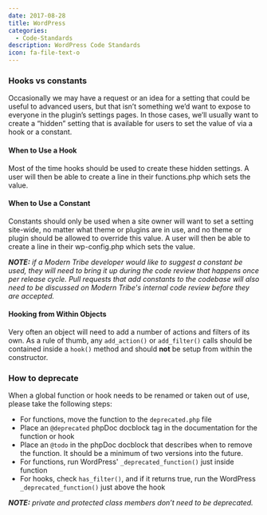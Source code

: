```yaml
---
date: 2017-08-28
title: WordPress
categories:
  - Code-Standards
description: WordPress Code Standards
icon: fa-file-text-o
---
```


### <a id="php-wordpress-hooks"></a>Hooks vs constants

Occasionally we may have a request or an idea for a setting that could be useful to advanced users, but that isn’t something we’d want to expose to everyone in the plugin’s settings pages. In those cases, we’ll usually want to create a “hidden” setting that is available for users to set the value of via a hook or a constant.

#### When to Use a Hook
Most of the time hooks should be used to create these hidden settings. A user will then be able to create a line in their functions.php which sets the value.

#### When to Use a Constant
Constants should only be used when a site owner will want to set a setting site-wide, no matter what theme or plugins are in use, and no theme or plugin should be allowed to override this value. A user will then be able to create a line in their wp-config.php which sets the value.

_**NOTE:** if a Modern Tribe developer would like to suggest a constant be used, they will need to bring it up during the code review that happens once per release cycle. Pull requests that add constants to the codebase will also need to be discussed on Modern Tribe's internal code review before they are accepted._

#### Hooking from Within Objects
Very often an object will need to add a number of actions and filters of its own. As a rule of thumb, any `add_action()` or `add_filter()` calls should be contained inside a `hook()` method and should **not** be setup from within the constructor.

### <a id="php-wordpress-deprecation"></a>How to deprecate

When a global function or hook needs to be renamed or taken out of use, please take the following steps:

* For functions, move the function to the `deprecated.php` file
* Place an `@deprecated` phpDoc docblock tag in the documentation for the function or hook
* Place an `@todo` in the phpDoc docblock that describes when to remove the function. It should be a minimum of two versions into the future.
* For functions, run WordPress' `_deprecated_function()` just inside function
* For hooks, check `has_filter()`, and if it returns true, run the WordPress `_deprecated_function()` just above the hook

_**NOTE:** private and protected class members don’t need to be deprecated._
